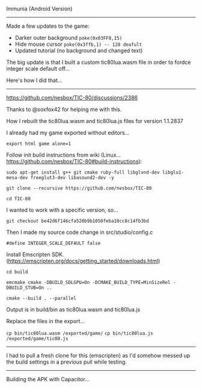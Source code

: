 Immunia (Android Version)

----

Made a few updates to the game:

- Darker outer background `poke(0x03FF8,15)`
- Hide mouse cursor `poke(0x3ffb,1) -- 128 deafult`
- Updated tutorial (no background and changed text)

The big update is that I built a custom tic80lua.wasm file in order to fordce integer scale default off...

Here's how I did that...

----

https://github.com/nesbox/TIC-80/discussions/2386

Thanks to @soxfox42 for helping me with this.

How I rebuilt the tic80lua.wasm and tic80lua.js files for version 1.1.2837

I already had my game exported without editors...

`export html game alone=1`

Follow init build instructions from wiki (Linux... https://github.com/nesbox/TIC-80#build-instructions):

`sudo apt-get install g++ git cmake ruby-full libglvnd-dev libglu1-mesa-dev freeglut3-dev libasound2-dev -y`

`git clone --recursive https://github.com/nesbox/TIC-80`

`cd TIC-80`

I wanted to work with a specific version, so...

`git checkout be42d6f146cfa520b9b1050feba10cc8c14fb3bd`

Then I made my source code change in src/studio/config.c

`#define INTEGER_SCALE_DEFAULT false`

Install Emscripten SDK. (https://emscripten.org/docs/getting_started/downloads.html)

`cd build`

`emcmake cmake -DBUILD_SDLGPU=On -DCMAKE_BUILD_TYPE=MinSizeRel -DBUILD_STUB=On ..`

`cmake --build . --parallel`

Output is in build/bin as tic80lua.wasm and tic80lua.js

Replace the files in the export...

`cp bin/tic80lua.wasm /exported/game/`
`cp bin/tic80lua.js /exported/game/tic80.js`

----

I had to pull a fresh clone for this (emscripten) as I'd somehow messed up the build settings in a previous pull while testing.

----

Building the APK with Capacitor...